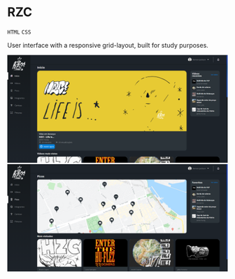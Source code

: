 # RZC
`HTML` `CSS` 

<p >User interface with a responsive grid-layout, built for study purposes.</p>
  
<img alt="" src="./assets/img/Home.PNG" />
<img alt="" src="./assets/img/Picos.PNG" />
